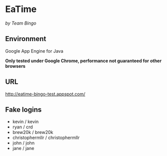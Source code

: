 # EaTime

*by Team Bingo*

## Environment

Google App Engine for Java

**Only tested under Google Chrome, performance not guaranteed for other browsers**

## URL

http://eatime-bingo-test.appspot.com/

## Fake logins

* kevin / kevin
* ryan / crd
* brew20k / brew20k
* christophermllr / christophermllr
* john / john
* jane / jane